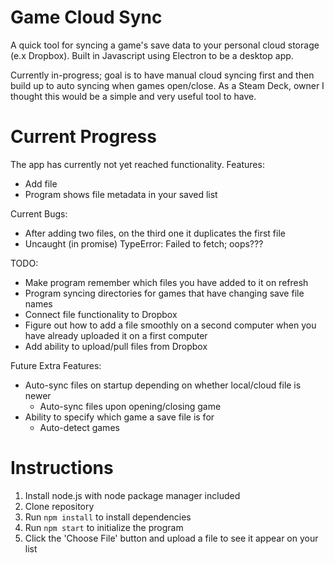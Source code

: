 # Game Cloud Sync

A quick tool for syncing a game's save data to your personal cloud storage (e.x Dropbox). Built in Javascript using Electron to be a desktop app.

Currently in-progress; goal is to have manual cloud syncing first and then build up to auto syncing when games open/close. As a Steam Deck, owner I thought this would be a simple and very useful tool to have.

# Current Progress

The app has currently not yet reached functionality.
Features:
* Add file
* Program shows file metadata in your saved list

Current Bugs:
* After adding two files, on the third one it duplicates the first file
* Uncaught (in promise) TypeError: Failed to fetch; oops???

TODO:
* Make program remember which files you have added to it on refresh
* Program syncing directories for games that have changing save file names
* Connect file functionality to Dropbox
* Figure out how to add a file smoothly on a second computer when you have already uploaded it on a first computer
* Add ability to upload/pull files from Dropbox

Future Extra Features:
* Auto-sync files on startup depending on whether local/cloud file is newer
    * Auto-sync files upon opening/closing game
* Ability to specify which game a save file is for
    * Auto-detect games

# Instructions

1. Install node.js with node package manager included
2. Clone repository
3. Run `npm install` to install dependencies
4. Run `npm start` to initialize the program
5. Click the 'Choose File' button and upload a file to see it appear on your list

